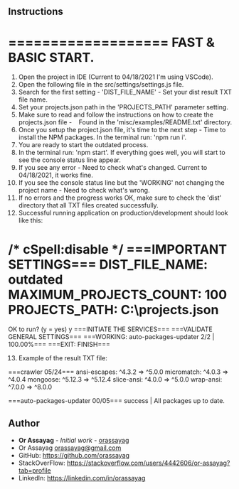 ## Instructions

===================
FAST & BASIC START.
===================
1. Open the project in IDE (Current to 04/18/2021 I'm using VSCode).
2. Open the following file in the src/settings/settings.js file.
3. Search for the first setting - 'DIST_FILE_NAME' - Set your dist result TXT file name.
4. Set your projects.json path in the 'PROJECTS_PATH' parameter setting.
5. Make sure to read and follow the instructions on how to create the projects.json file -
   Found in the 'misc/examples/README.txt' directory.
6. Once you setup the project.json file, it's time to the next step - Time to install the NPM packages. In the terminal run: 'npm run i'.
7. You are ready to start the outdated process.
8. In the terminal run: 'npm start'. If everything goes well, you will start to see the console status line appear.
9. If you see any error - Need to check what's changed. Current to 04/18/2021, it works fine.
10. If you see the console status line but the 'WORKING' not changing the project name - Need to check what's wrong.
11. If no errors and the progress works OK, make sure to check the 'dist' directory that all TXT files created successfully.
12. Successful running application on production/development should look like this:

/* cSpell:disable */
===IMPORTANT SETTINGS===
DIST_FILE_NAME: outdated
MAXIMUM_PROJECTS_COUNT: 100
PROJECTS_PATH: C:\\projects.json
========================
OK to run? (y = yes)
y
===INITIATE THE SERVICES===
===VALIDATE GENERAL SETTINGS===
===WORKING: auto-packages-updater 2/2 | 100.00%===
===EXIT: FINISH===

13. Example of the result TXT file:

===crawler 05/24===
ansi-escapes: ^4.3.2 => ^5.0.0
micromatch: ^4.0.3 => ^4.0.4
mongoose: ^5.12.3 => ^5.12.4
slice-ansi: ^4.0.0 => ^5.0.0
wrap-ansi: ^7.0.0 => ^8.0.0

===auto-packages-updater 00/05===
success | All packages up to date.

## Author

* **Or Assayag** - *Initial work* - [orassayag](https://github.com/orassayag)
* Or Assayag <orassayag@gmail.com>
* GitHub: https://github.com/orassayag
* StackOverFlow: https://stackoverflow.com/users/4442606/or-assayag?tab=profile
* LinkedIn: https://linkedin.com/in/orassayag